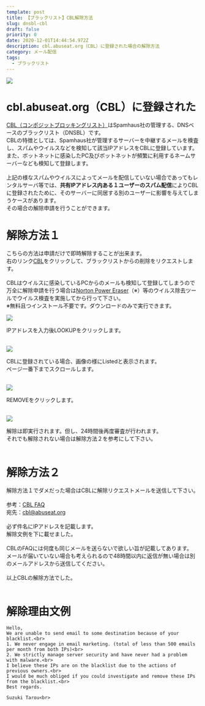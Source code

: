 ```yaml
---
template: post
title: 【ブラックリスト】CBL解除方法
slug: dnsbl-cbl
draft: false
priority: 0
date: 2020-12-01T14:44:54.972Z
description: cbl.abuseat.org（CBL）に登録された場合の解除方法
category: メール配信
tags:
  - ブラックリスト
---
```

![](/media/abuseat-title.png)

# cbl.abuseat.org（CBL）に登録された

<a href="https://www.abuseat.org/">CBL（コンポジットブロッキングリスト）</a>はSpamhaus社の管理する、DNSベースのブラックリスト（DNSBL）です。<br> 				CBLの特徴としては、Spamhaus社が管理するサーバーを中継するメールを検査し、スパムやウイルスなどを検知して該当IPアドレスをCBLに登録しています。<br> 				また、ボットネットに感染したPC及びボットネットが頻繁に利用するネームサーバーなども検知して登録します。<br> 				<br> 				上記の様なスパムやウイルスによってメールを配信していない場合であってもレンタルサーバ等では、<strong>共有IPアドレス内ある１ユーザーのスパム配信</strong>によりCBLに登録されたために、そのサーバーに同居する別のユーザーに影響を与えてしまうケースがあります。<br>その場合の解除申請を行うことができます。<br>

# 解除方法１

こちらの方法は申請だけで即時解除することが出来ます。<br> 				右のリンク<a href="https://www.abuseat.org/lookup.cgi">CBL</a>をクリックして、ブラックリストからの削除をリクエストします。<br> 				<br> 				CBLはウイルスに感染しているPCからのメールも検知して登録してしまうので万全に解除申請を行う場合は<a href="https://us.norton.com/support/tools/npe.html">Norton Power Eraser</a>（※）等のウイルス除去ツールでウイルス検査を実施してから行って下さい。<br> 				※無料且つインストール不要です。ダウンロードのみで実行できます。<br> 				

![](/media/abuseat-1.png)

IPアドレスを入力後LOOKUPをクリックします。<br><br>

![](/media/abuseat-2.png)

CBLに登録されている場合、画像の様にListedと表示されます。<br> 				ページ一番下までスクロールします。<br><br>

![](/media/abuseat-3.png)

REMOVEをクリックします。<br><br>

![](/media/abuseat-4.png)

解除は即実行されます。但し、24時間後再度審査が行われます。<br>それでも解除されない場合は解除方法２を参考にして下さい。<br><br>

# 解除方法２

解除方法１でダメだった場合はCBLに解除リクエストメールを送信して下さい。<br> 				<br> 				参考：<a href="https://www.abuseat.org/faq.html">CBL FAQ</a><br> 				宛先：<span class="text-primary">cbl@abuseat.org</span><br> 				<br> 				必ず件名にIPアドレスを記載します。<br> 				解除文例を下に載せました。<br> 				<br> 				CBLのFAQには何度も同じメールを送らないで欲しい旨が記載してあります。<br> 				メールが届いていない場合も考えられるので48時間以内に返信が無い場合は別のメールアドレスから送信してください。<br> 				<br> 				以上CBLの解除方法でした。<br><br>

# 解除理由文例

```
Hello,
We are unable to send email to some destination because of your blacklist.<br>
1. We never engage in email marketing. (total of less than 500 emails per month from both IPs)<br>
2. We strictly manage server security and have never had a problem with malware.<br>
I believe these IPs are on the blacklist due to the actions of previous owners.<br>
I would be much obliged if you could investigate and remove these IPs from the blacklist.<br>
Best regards.

Suzuki Tarou<br>
```